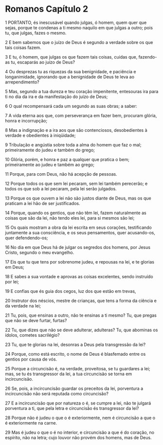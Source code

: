 # Romanos Capítulo 2

1	PORTANTO, és inescusável quando julgas, ó homem, quem quer que sejas, porque te condenas a ti mesmo naquilo em que julgas a outro; pois tu, que julgas, fazes o mesmo.

2	E bem sabemos que o juízo de Deus é segundo a verdade sobre os que tais coisas fazem.

3	E tu, ó homem, que julgas os que fazem tais coisas, cuidas que, fazendo-as tu, escaparás ao juízo de Deus?

4	Ou desprezas tu as riquezas da sua benignidade, e paciência e longanimidade, ignorando que a benignidade de Deus te leva ao arrependimento?

5	Mas, segundo a tua dureza e teu coração impenitente, entesouras ira para ti no dia da ira e da manifestação do juízo de Deus;

6	O qual recompensará cada um segundo as suas obras; a saber:

7	A vida eterna aos que, com perseverança em fazer bem, procuram glória, honra e incorrupção;

8	Mas a indignação e a ira aos que são contenciosos, desobedientes à verdade e obedientes à iniqüidade;

9	Tribulação e angústia sobre toda a alma do homem que faz o mal; primeiramente do judeu e também do grego;

10	Glória, porém, e honra e paz a qualquer que pratica o bem; primeiramente ao judeu e também ao grego;

11	Porque, para com Deus, não há acepção de pessoas.

12	Porque todos os que sem lei pecaram, sem lei também perecerão; e todos os que sob a lei pecaram, pela lei serão julgados.

13	Porque os que ouvem a lei não são justos diante de Deus, mas os que praticam a lei hão de ser justificados.

14	Porque, quando os gentios, que não têm lei, fazem naturalmente as coisas que são da lei, não tendo eles lei, para si mesmos são lei;

15	Os quais mostram a obra da lei escrita em seus corações, testificando juntamente a sua consciência, e os seus pensamentos, quer acusando-os, quer defendendo-os;

16	No dia em que Deus há de julgar os segredos dos homens, por Jesus Cristo, segundo o meu evangelho.

17	Eis que tu que tens por sobrenome judeu, e repousas na lei, e te glorias em Deus;

18	E sabes a sua vontade e aprovas as coisas excelentes, sendo instruído por lei;

19	E confias que és guia dos cegos, luz dos que estão em trevas,

20	Instrutor dos néscios, mestre de crianças, que tens a forma da ciência e da verdade na lei;

21	Tu, pois, que ensinas a outro, não te ensinas a ti mesmo? Tu, que pregas que não se deve furtar, furtas?

22	Tu, que dizes que não se deve adulterar, adulteras? Tu, que abominas os ídolos, cometes sacrilégio?

23	Tu, que te glorias na lei, desonras a Deus pela transgressão da lei?

24	Porque, como está escrito, o nome de Deus é blasfemado entre os gentios por causa de vós.

25	Porque a circuncisão é, na verdade, proveitosa, se tu guardares a lei; mas, se tu és transgressor da lei, a tua circuncisão se torna em incircuncisão.

26	Se, pois, a incircuncisão guardar os preceitos da lei, porventura a incircuncisão não será reputada como circuncisão?

27	E a incircuncisão que por natureza o é, se cumpre a lei, não te julgará porventura a ti, que pela letra e circuncisão és transgressor da lei?

28	Porque não é judeu o que o é exteriormente, nem é circuncisão a que o é exteriormente na carne.

29	Mas é judeu o que o é no interior, e circuncisão a que é do coração, no espírito, não na letra; cujo louvor não provém dos homens, mas de Deus.

